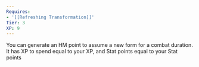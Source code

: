 ```yaml
---
Requires:
- '[[Refreshing Transformation]]'
Tier: 3
XP: 9
---
```


You can generate an HM point to assume a new form for a combat duration. It has XP to spend equal to your XP, and Stat points equal to your Stat points